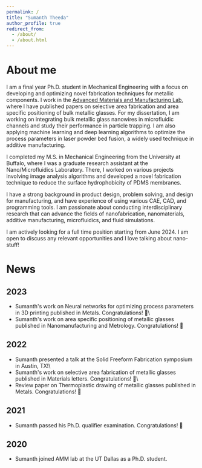 ```yaml
---
permalink: /
title: "Sumanth Theeda"
author_profile: true
redirect_from:
  - /about/
  - /about.html
---
```

# About me

I am a final year Ph.D. student in Mechanical Engineering with a focus on developing and optimizing novel fabrication techniques for metallic components. I work in the [Advanced Materials and Manufacturing Lab](https://labs.utdallas.edu/kumar-lab/), where I have published papers on selective area fabrication and area specific positioning of bulk metallic glasses. For my dissertation, I am working on integrating bulk metallic glass nanowires in microfluidic channels and study their performance in particle trapping. I am also applying machine learning and deep learning algorithms to optimize the process parameters in laser powder bed fusion, a widely used technique in additive manufacturing.

I completed my M.S. in Mechanical Engineering from the University at Buffalo, where I was a graduate research assistant at the Nano/Microfluidics Laboratory. There, I worked on various projects involving image analysis algorithms and developed a novel fabrication technique to reduce the surface hydrophobicity of PDMS membranes.

I have a strong background in product design, problem solving, and design for manufacturing, and have experience of using various CAE, CAD, and programming tools. I am passionate about conducting interdisciplinary research that can advance the fields of nanofabrication, nanomaterials, additive manufacturing, microfluidics, and fluid simulations.

I am actively looking for a full time position starting from June 2024. I am open to discuss any relevant opportunities and I love talking about nano-stuff!

# News

## 2023

- Sumanth's work on Neural networks for optimizing process parameters in 3D printing published in Metals. Congratulations! 🎉\
- Sumanth's work on area specific positioning of metallic glasses published in Nanomanufacturing and Metrology. Congratulations! 🎉

## 2022

- Sumanth presented a talk at the Solid Freeform Fabrication symposium in Austin, TX!\
- Sumanth's work on selective area fabrication of metallic glasses published in Materials letters. Congratulations! 🎉\
- Review paper on Thermoplastic drawing of metallic glasses published in Metals. Congratulations! 🎉

## 2021

- Sumanth passed his Ph.D. qualifier examination. Congratulations! 🎉

## 2020

- Sumanth joined AMM lab at the UT Dallas as a Ph.D. student.
